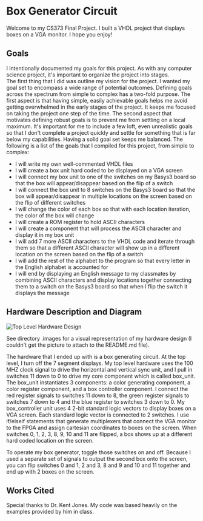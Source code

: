 # Box Generator Circuit
Welcome to my CS373 Final Project.  I built a VHDL project that displays boxes on a VGA monitor.  I hope you enjoy!


## Goals
I intentionally documented my goals for this project.  As with any computer science project, it's important to organize the project into stages.  
The first thing that I did was outline my vision for the project.  I wanted my goal set to encompass a wide range of potential outcomes.  Defining goals across
the spectrum from simple to complex has a two-fold purpose.  The first aspect is that having simple, easily achievable goals helps me avoid getting overwhelmed 
in the early stages of the project.  It keeps me focused on taking the project one step of the time.  The second aspect that motivates defining robust goals is
to prevent me from settling on a local maximum.  It's important for me to include a few loft, even unrealistic goals so that I don't complete a project quickly
and settle for something that is far below my capabilities.  Having a solid goal set keeps me balanced.  The following is a list of the goals that I compiled
for this project, from simple to complex:
* I will write my own well-commented VHDL files
* I will create a box unit hard coded to be displayed on a VGA screen
* I will connect my box unit to one of the switches on my Basys3 board so that the box will appear/disappear based on the flip of a switch
* I will connect the box unit to 8 switches on the Basys3 board so that the box will appear/disappear in multiple locations on the screen based on the flip of different switches
* I will change the color of each box so that with each location iteration, the color of the box will change
* I will create a ROM register to hold ASCII characters
* I will create a component that will process the ASCII character and display it in my box unit
* I will add 7 more ASCII characters to the VHDL code and iterate through them so that a different ASCII character will show up in a different location on the screen based on the flip of a switch
* I will add the rest of the alphabet to the program so that every letter in the English alphabet is accounted for
* I will end by displaying an English message to my classmates by combining ASCII characters and display locations together connecting them to a switch on the Basys3 board so that when I flip the switch it displays the message

## Hardware Description and Diagram

![Top Level Hardware Design](https://whitgit.whitworth.edu/2020/fall/CS-373-1/Group_Projects/Final_Project/final_project_chennai/-/blob/master/.images/Top_level.PNG)

See directory .images for a visual representation of my hardware design (I couldn't get the picture to attach to the README.md file).

The hardware that I ended up with is a box generating circuit.  At the top level, I turn off the 7 segment displays.  My top level hardware uses the 100 MHZ clock signal to drive the horizontal and vertical sync unit, and I pull in switches 11 down to 0 to drive my core component which is called box_unit.  The box_unit instantiates 3 components: a color generating component, a color register component, and a box controller component.  I connect the red register signals to switches 11 down to 8, the green register signals to switches 7 down to 4 and the blue register to switches 3 down to 0.  My box_controller unit uses 4 2-bit standard logic vectors to display boxes on a VGA screen.  Each standard logic vector is connected to 2 switches.  I use if/elseif statements that generate multiplexers that connect the VGA monitor to the FPGA and assign cartesian coordinates to boxes on the screen.  When switches 0, 1, 2, 3, 8, 9, 10 and 11 are flipped, a box shows up at a different hard coded location on the screen.

To operate my box generator, toggle those switches on and off.  Because I used a separate set of signals to output the second box onto the screen, you can flip switches 0 and 1, 2 and 3, 8 and 9 and 10 and 11 together and end up with 2 boxes on the screen. 

## Works Cited

Special thanks to Dr. Kent Jones.  My code was based heavily on the examples provided by him in class.

